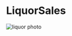 # LiquorSales

![liquor photo](https://user-images.githubusercontent.com/61078217/94089436-0ce76800-fdc8-11ea-93fb-110e6650a7cc.jpg)

